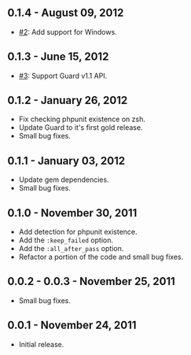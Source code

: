 ## 0.1.4 - August 09, 2012

- [#2][]: Add support for Windows.

## 0.1.3 - June 15, 2012

- [#3][]: Support Guard v1.1 API.

## 0.1.2 - January 26, 2012

- Fix checking phpunit existence on zsh.
- Update Guard to it's first gold release.
- Small bug fixes.

## 0.1.1 - January 03, 2012

- Update gem dependencies.
- Small bug fixes.

## 0.1.0 - November 30, 2011

- Add detection for phpunit existence.
- Add the `:keep_failed` option.
- Add the `:all_after_pass` option.
- Refactor a portion of the code and small bug fixes.

## 0.0.2 - 0.0.3 - November 25, 2011

- Small bug fixes.

## 0.0.1 - November 24, 2011

- Initial release.

<!--- The following link definition list is generated by PimpMyChangelog --->
[#2]: https://github.com/Maher4Ever/guard-phpunit/issues/2
[#3]: https://github.com/Maher4Ever/guard-phpunit/issues/3